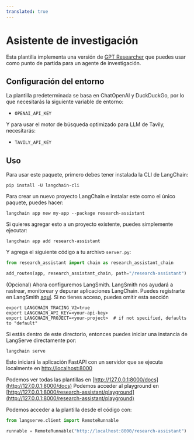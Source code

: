 ```yaml
---
translated: true
---
```


# Asistente de investigación

Esta plantilla implementa una versión de
[GPT Researcher](https://github.com/assafelovic/gpt-researcher) que puedes usar
como punto de partida para un agente de investigación.

## Configuración del entorno

La plantilla predeterminada se basa en ChatOpenAI y DuckDuckGo, por lo que necesitarás la
siguiente variable de entorno:

- `OPENAI_API_KEY`

Y para usar el motor de búsqueda optimizado para LLM de Tavily, necesitarás:

- `TAVILY_API_KEY`

## Uso

Para usar este paquete, primero debes tener instalada la CLI de LangChain:

```shell
pip install -U langchain-cli
```

Para crear un nuevo proyecto LangChain e instalar este como el único paquete, puedes hacer:

```shell
langchain app new my-app --package research-assistant
```

Si quieres agregar esto a un proyecto existente, puedes simplemente ejecutar:

```shell
langchain app add research-assistant
```

Y agrega el siguiente código a tu archivo `server.py`:

```python
from research_assistant import chain as research_assistant_chain

add_routes(app, research_assistant_chain, path="/research-assistant")
```

(Opcional) Ahora configuremos LangSmith.
LangSmith nos ayudará a rastrear, monitorear y depurar aplicaciones LangChain.
Puedes registrarte en LangSmith [aquí](https://smith.langchain.com/).
Si no tienes acceso, puedes omitir esta sección

```shell
export LANGCHAIN_TRACING_V2=true
export LANGCHAIN_API_KEY=<your-api-key>
export LANGCHAIN_PROJECT=<your-project>  # if not specified, defaults to "default"
```

Si estás dentro de este directorio, entonces puedes iniciar una instancia de LangServe directamente por:

```shell
langchain serve
```

Esto iniciará la aplicación FastAPI con un servidor que se ejecuta localmente en
[http://localhost:8000](http://localhost:8000)

Podemos ver todas las plantillas en [http://127.0.0.1:8000/docs](http://127.0.0.1:8000/docs)
Podemos acceder al playground en [http://127.0.0.1:8000/research-assistant/playground](http://127.0.0.1:8000/research-assistant/playground)

Podemos acceder a la plantilla desde el código con:

```python
from langserve.client import RemoteRunnable

runnable = RemoteRunnable("http://localhost:8000/research-assistant")
```
